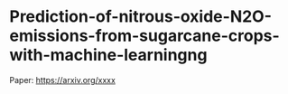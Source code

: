# Prediction-of-nitrous-oxide-N2O-emissions-from-sugarcane-crops-with-machine-learningng

Paper: https://arxiv.org/xxxx
